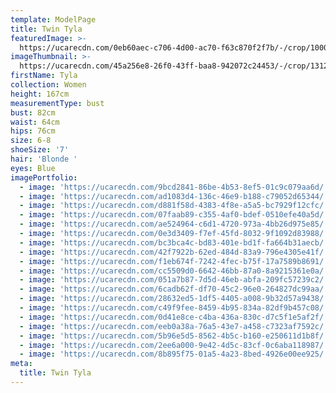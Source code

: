 ```yaml
---
template: ModelPage
title: Twin Tyla
featuredImage: >-
  https://ucarecdn.com/0eb60aec-c706-4d00-ac70-f63c870f2f7b/-/crop/1000x428/0,0/-/preview/
imageThumbnail: >-
  https://ucarecdn.com/45a256e8-26f0-43ff-baa8-942072c24453/-/crop/1312x1783/137,0/-/preview/
firstName: Tyla
collection: Women
height: 167cm
measurementType: bust
bust: 82cm
waist: 64cm
hips: 76cm
size: 6-8
shoeSize: '7'
hair: 'Blonde '
eyes: Blue
imagePortfolio:
  - image: 'https://ucarecdn.com/9bcd2841-86be-4b53-8ef5-01c9c079aa6d/'
  - image: 'https://ucarecdn.com/ad1083d4-136c-46e9-b188-c79052d65344/'
  - image: 'https://ucarecdn.com/d881f58d-4383-4f8e-a5a5-bc7929f12cfc/'
  - image: 'https://ucarecdn.com/07faab89-c355-4af0-bdef-0510efe40a5d/'
  - image: 'https://ucarecdn.com/ae524964-c6d1-4720-973a-4bb26d975e85/'
  - image: 'https://ucarecdn.com/0e3d3409-f7ef-45fd-8032-9f1092d83988/'
  - image: 'https://ucarecdn.com/bc3bca4c-bd83-401e-bd1f-fa664b31aecb/'
  - image: 'https://ucarecdn.com/42f7922b-62ed-484d-83a9-796e4305e41f/'
  - image: 'https://ucarecdn.com/f1eb674f-7242-4fec-b75f-17a7589b8691/'
  - image: 'https://ucarecdn.com/cc5509d0-6642-46bb-87a0-8a9215361e0a/'
  - image: 'https://ucarecdn.com/051a7b87-7d5d-46eb-abfa-209fc57239c2/'
  - image: 'https://ucarecdn.com/6cadb62f-df70-45c2-96e0-264827dc99aa/'
  - image: 'https://ucarecdn.com/28632ed5-1df5-4405-a008-9b32d57a9438/'
  - image: 'https://ucarecdn.com/c49f9fee-8459-4b95-834a-82df9b457c08/'
  - image: 'https://ucarecdn.com/0d41e8ce-c4ba-436a-830c-d7c5f1e5af2f/'
  - image: 'https://ucarecdn.com/eeb0a38a-76a5-43e7-a458-c7323af7592c/'
  - image: 'https://ucarecdn.com/5b96e5d5-8562-4b5c-b160-e250611d1b8f/'
  - image: 'https://ucarecdn.com/2ee6a000-9e42-4d5c-83cf-0c6aba118987/'
  - image: 'https://ucarecdn.com/8b895f75-01a5-4a23-8bed-4926e00ee925/'
meta:
  title: Twin Tyla
---
```


